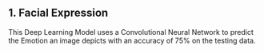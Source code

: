## 1. Facial Expression
This Deep Learning Model uses a Convolutional Neural Network to predict the Emotion an image depicts with an accuracy of 75% on the testing data.
